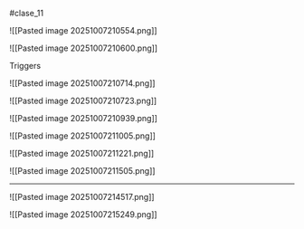 #clase_11



![[Pasted image 20251007210554.png]]


![[Pasted image 20251007210600.png]]

Triggers


![[Pasted image 20251007210714.png]]

![[Pasted image 20251007210723.png]]

![[Pasted image 20251007210939.png]]

![[Pasted image 20251007211005.png]]

![[Pasted image 20251007211221.png]]

![[Pasted image 20251007211505.png]]

---

![[Pasted image 20251007214517.png]]

![[Pasted image 20251007215249.png]]

